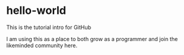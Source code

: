 # hello-world
This is the tutorial intro for GitHub

I am using this as a place to both grow as a programmer and join the likeminded community here.
